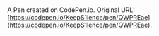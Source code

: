 # 

A Pen created on CodePen.io. Original URL: [https://codepen.io/KeepS1lence/pen/QWPREae](https://codepen.io/KeepS1lence/pen/QWPREae).

